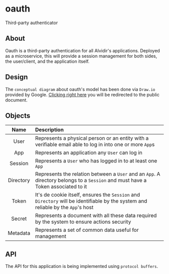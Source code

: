 # oauth

Third-party authenticator

## About

Oauth is a third-party authentication for all Alvidir's applications. Deployed as a microservice, this will provide a session management for both sides, the user/client, and the application itself.

## Design

The `conceptual diagram` about oauth's model has been done via `Draw.io` provided by Google. [Clicking right here](https://drive.google.com/file/d/1huTe3jNqp3A_0WMB6tjhwSkBoqh_uA9F/view?usp=sharing) you will be redirected to the public document.

## Objects

| Name | Description |
|:-:|:-|
| User | Represents a physical person or an entity with a verifiable email able to log in into one or more `App`s |
| App | Represents an application any `User` can log in |
| Session | Represents a `User` who has logged in to at least one `App`|
| Directory | Represents the relation between a `User` and an `App`. A directory belongs to a `Session` and must have a Token associated to it|
| Token | It's de cookie itself, ensures the `Session` and `Directory` will be identifiable by the system and reliable by the `App`'s host|
| Secret | Represents a document with all these data required by the system to ensure actions security |
| Metadata | Represents a set of common data useful for management |

## API

The API for this application is being implemented using `protocol buffers`.